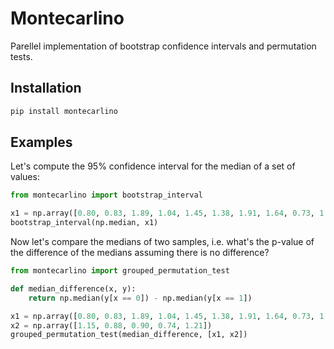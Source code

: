 Montecarlino
============

Parellel implementation of bootstrap confidence intervals and permutation tests.

## Installation
```bash
pip install montecarlino
```

## Examples

Let's compute the 95% confidence interval for the median of a set of values:

```python
from montecarlino import bootstrap_interval

x1 = np.array([0.80, 0.83, 1.89, 1.04, 1.45, 1.38, 1.91, 1.64, 0.73, 1.46])
bootstrap_interval(np.median, x1)
```

Now let's compare the medians of two samples, i.e. what's the p-value
of the difference of the medians assuming there is no difference?

```python
from montecarlino import grouped_permutation_test

def median_difference(x, y):
    return np.median(y[x == 0]) - np.median(y[x == 1])

x1 = np.array([0.80, 0.83, 1.89, 1.04, 1.45, 1.38, 1.91, 1.64, 0.73, 1.46])
x2 = np.array([1.15, 0.88, 0.90, 0.74, 1.21])
grouped_permutation_test(median_difference, [x1, x2])
```



